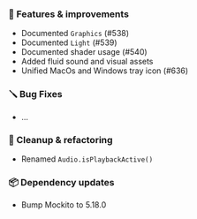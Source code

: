 ### 🚀 Features & improvements

- Documented `Graphics` (#538)
- Documented `Light` (#539)
- Documented shader usage (#540)
- Added fluid sound and visual assets
- Unified MacOs and Windows tray icon (#636)

### 🪛 Bug Fixes

- ...

### 🧽 Cleanup & refactoring

- Renamed `Audio.isPlaybackActive()`

### 📦 Dependency updates

- Bump Mockito to 5.18.0